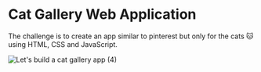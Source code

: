 # Cat Gallery Web Application
The challenge is to create an app similar to pinterest but only for the cats :cat: using HTML, CSS and JavaScript.



![Let's build a cat gallery app (4)](https://user-images.githubusercontent.com/77391048/178080643-b1f63913-25fd-4fc7-b5d5-bc524e13f5cb.png)

